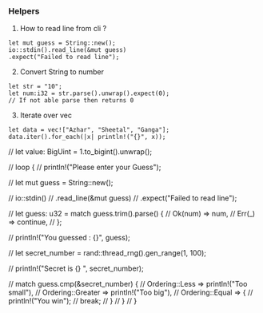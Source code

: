 ### Helpers 

1. How to read line from cli ?

```
let mut guess = String::new();
io::stdin().read_line(&mut guess)
.expect("Failed to read line");
```

2. Convert String to number 

```
let str = "10";
let num:i32 = str.parse().unwrap().expect(0);
// If not able parse then returns 0
```

3. Iterate over vec

```
let data = vec!["Azhar", "Sheetal", "Ganga"];
data.iter().for_each(|x| println!("{}", x));
```

// let value: BigUint = 1.to_bigint().unwrap();

// loop {
//     println!("Please enter your Guess");

//     let mut guess = String::new();

//     io::stdin()
//         .read_line(&mut guess)
//         .expect("Failed to read line");

//     let guess: u32 = match guess.trim().parse() {
//         Ok(num) => num,
//         Err(_) => continue,
//     };

//     println!("You guessed : {}", guess);

//     let secret_number = rand::thread_rng().gen_range(1, 100);

//     println!("Secret is {} ", secret_number);

//     match guess.cmp(&secret_number) {
//         Ordering::Less => println!("Too small"),
//         Ordering::Greater => println!("Too big"),
//         Ordering::Equal => {
//             println!("You win");
//             break;
//         }
//     }
// }